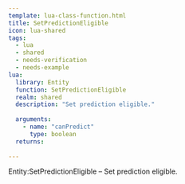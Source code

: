 ```yaml
---
template: lua-class-function.html
title: SetPredictionEligible
icon: lua-shared
tags:
  - lua
  - shared
  - needs-verification
  - needs-example
lua:
  library: Entity
  function: SetPredictionEligible
  realm: shared
  description: "Set prediction eligible."
  
  arguments:
    - name: "canPredict"
      type: boolean
  returns:
    
---
```


<div class="lua__search__keywords">
Entity:SetPredictionEligible &#x2013; Set prediction eligible.
</div>
